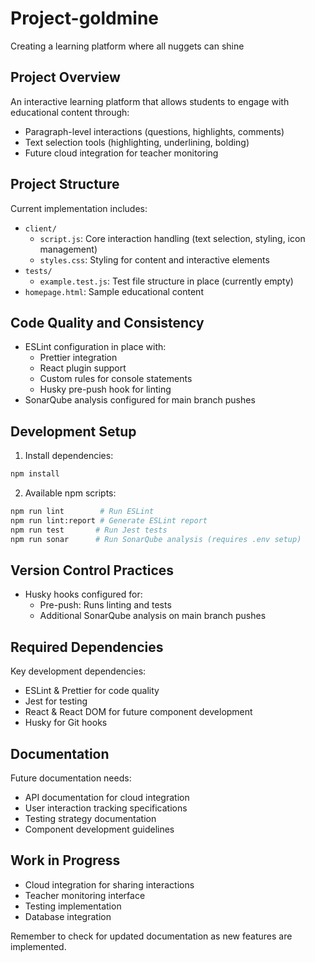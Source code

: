# Project-goldmine
Creating a learning platform where all nuggets can shine

## Project Overview
An interactive learning platform that allows students to engage with educational content through:
- Paragraph-level interactions (questions, highlights, comments)
- Text selection tools (highlighting, underlining, bolding)
- Future cloud integration for teacher monitoring

## Project Structure
Current implementation includes:
- `client/`
  - `script.js`: Core interaction handling (text selection, styling, icon management)
  - `styles.css`: Styling for content and interactive elements
- `tests/`
  - `example.test.js`: Test file structure in place (currently empty)
- `homepage.html`: Sample educational content

## Code Quality and Consistency
- ESLint configuration in place with:
  - Prettier integration
  - React plugin support
  - Custom rules for console statements
  - Husky pre-push hook for linting
- SonarQube analysis configured for main branch pushes

## Development Setup
1. Install dependencies:
```bash
npm install
```

2. Available npm scripts:
```bash
npm run lint        # Run ESLint
npm run lint:report # Generate ESLint report
npm run test       # Run Jest tests
npm run sonar      # Run SonarQube analysis (requires .env setup)
```

## Version Control Practices
- Husky hooks configured for:
  - Pre-push: Runs linting and tests
  - Additional SonarQube analysis on main branch pushes

## Required Dependencies
Key development dependencies:
- ESLint & Prettier for code quality
- Jest for testing
- React & React DOM for future component development
- Husky for Git hooks

## Documentation
Future documentation needs:
- API documentation for cloud integration
- User interaction tracking specifications
- Testing strategy documentation
- Component development guidelines

## Work in Progress
- Cloud integration for sharing interactions
- Teacher monitoring interface
- Testing implementation
- Database integration

Remember to check for updated documentation as new features are implemented.